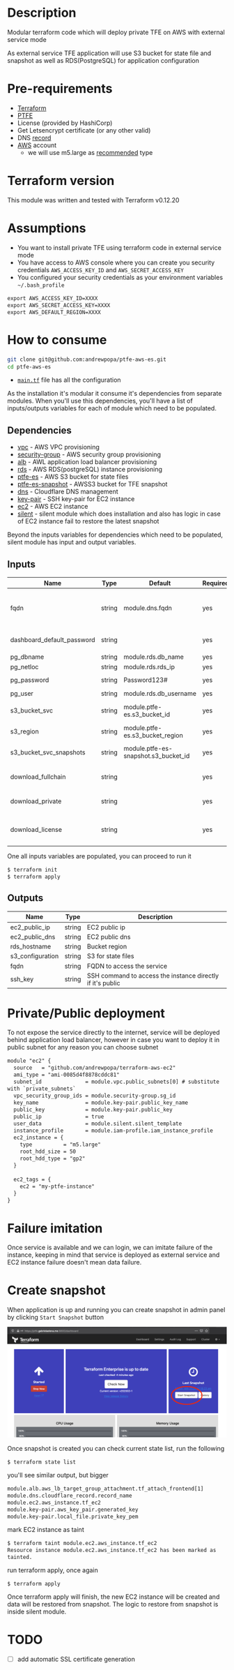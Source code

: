 # Description
Modular terraform code which will deploy private TFE on AWS with external service mode

As external service TFE application will use S3 bucket for state file and snapshot as well as RDS(PostgreSQL)  for application configuration

# Pre-requirements
- [Terraform](https://www.terraform.io)
- [PTFE](https://www.terraform.io/docs/enterprise/index.html)
- License (provided by HashiCorp)
- Get Letsencrypt certificate (or any other valid)
- DNS [record](https://www.cloudflare.com/)
- [AWS](https://aws.amazon.com) account
  - we will use m5.large as [recommended](https://www.terraform.io/docs/enterprise/before-installing/reference-architecture/aws.html) type

# Terraform version
This module was written and tested with Terraform v0.12.20

# Assumptions
- You want to install private TFE using terraform code in external service mode
- You have access to AWS console where you can create you security credentials `AWS_ACCESS_KEY_ID` and `AWS_SECRET_ACCESS_KEY`
- You configured your security credentials as your environment variables `~/.bash_profile` 

```
export AWS_ACCESS_KEY_ID=XXXX
export AWS_SECRET_ACCESS_KEY=XXXX
export AWS_DEFAULT_REGION=XXXX
```

# How to consume

```bash
git clone git@github.com:andrewpopa/ptfe-aws-es.git
cd ptfe-aws-es
```

- [`main.tf`](https://github.com/andrewpopa/ptfe-aws-es/blob/master/main.tf) file has all the configuration

As the installation it's modular it consume it's dependencies from separate modules. When you'll use this dependencies, you'll have a list of inputs/outputs variables for each of module which need to be populated.

## Dependencies
- [vpc](github.com/andrewpopa/terraform-aws-vpc) - AWS VPC provisioning
- [security-group](github.com/andrewpopa/terraform-aws-security-group) - AWS security group provisioning
- [alb](github.com/andrewpopa/terraform-aws-alb) - AWL application load balancer provisioning
- [rds](github.com/andrewpopa/terraform-aws-rds) - AWS RDS(postgreSQL) instance provisioning
- [ptfe-es](github.com/andrewpopa/terraform-aws-s3) - AWS S3 bucket for state files
- [ptfe-es-snapshot](github.com/andrewpopa/terraform-aws-s3) - AWSS3 bucket for TFE snapshot
- [dns](github.com/andrewpopa/terraform-cloudflare-dns) - Cloudflare DNS management
- [key-pair](github.com/andrewpopa/terraform-aws-key-pair) - SSH key-pair for EC2 instance
- [ec2](github.com/andrewpopa/terraform-aws-ec2) - AWS EC2 instance 
- [silent](https://github.com/andrewpopa/ptfe-aws-es/tree/master/modules/silent) - silent module which does installation and also has logic in case of EC2 instance fail to restore the latest snapshot

Beyond the inputs variables for dependencies which need to be populated, silent module has input and output variables.

## Inputs
| **Name**  | **Type** | **Default** | **Required** | **Description** |
| ------------- | ------------- | ------------- | ------------- | ------------- |
| fqdn | string | module.dns.fqdn | yes | FQDN where you are deploying pTFE |
| dashboard_default_password | string |  | yes | Admin panel password |
| pg_dbname | string | module.rds.db_name | yes | RDS name |
| pg_netloc | string | module.rds.rds_ip | yes | RDS fqdn |
| pg_password | string | Password123# | yes | RDS password |
| pg_user | string | module.rds.db_username | yes | RDS user |
| s3_bucket_svc | string | module.ptfe-es.s3_bucket_id | yes | S3 bucket for state files |
| s3_region | string | module.ptfe-es.s3_bucket_region | yes | S3 region |
| s3_bucket_svc_snapshots | string | module.ptfe-es-snapshot.s3_bucket_id | yes | S3 bucket for snapshots |
| download_fullchain | string |  | yes | URL to download fullchain |
| download_private | string |  | yes | URL to download private key |
| download_license | string |  | yes | URL to download pTFE license file |

One all inputs variables are populated, you can proceed to run it

```hcl
$ terraform init
$ terraform apply
```

## Outputs
| **Name**  | **Type** | **Description** |
| ------------- | ------------- | ------------- |
| ec2_public_ip | string | EC2 public ip |
| ec2_public_dns | string | EC2 public dns |
| rds_hostname | string | Bucket region |
| s3_configuration | string | S3 for state files |
| fqdn | string | FQDN to access the service |
| ssh_key | string | SSH command to access the instance directly if it's public |

# Private/Public deployment

To not expose the service directly to the internet, service will be deployed behind application load balancer, however in case you want to deploy it in public subnet for any reason you can choose subnet 

```hcl
module "ec2" {
  source   = "github.com/andrewpopa/terraform-aws-ec2"
  ami_type = "ami-0085d4f8878cddc81"
  subnet_id              = module.vpc.public_subnets[0] # substitute with `private_subnets`
  vpc_security_group_ids = module.security-group.sg_id
  key_name               = module.key-pair.public_key_name
  public_key             = module.key-pair.public_key
  public_ip              = true
  user_data              = module.silent.silent_template
  instance_profile       = module.iam-profile.iam_instance_profile
  ec2_instance = {
    type          = "m5.large"
    root_hdd_size = 50
    root_hdd_type = "gp2"
  }

  ec2_tags = {
    ec2 = "my-ptfe-instance"
  }
}
```

# Failure imitation
Once service is available and we can login, we can imitate failure of the instance, keeping in mind that service is deployed as external service and EC2 instance failure doesn't mean data failure.

# Create snapshot
When application is up and running you can create snapshot in admin panel by clicking `Start Snapshot` button

![alt text](img/snapshot.png "Create snapshot")

Once snapshot is created you can check current state list, run the following

```hcl
$ terraform state list
```

you'll see similar output, but bigger

```hcl
module.alb.aws_lb_target_group_attachment.tf_attach_frontend[1]
module.dns.cloudflare_record.record_name
module.ec2.aws_instance.tf_ec2
module.key-pair.aws_key_pair.generated_key
module.key-pair.local_file.private_key_pem
```

mark EC2 instance as taint

```hcl
$ terraform taint module.ec2.aws_instance.tf_ec2
Resource instance module.ec2.aws_instance.tf_ec2 has been marked as tainted.
```

run terraform apply, once again

```hcl
$ terraform apply
```

Once terraform apply will finish, the new EC2 instance will be created and data will be restored from snapshot. The logic to restore from snapshot is inside silent module.

# TODO
- [ ] add automatic SSL certificate generation
